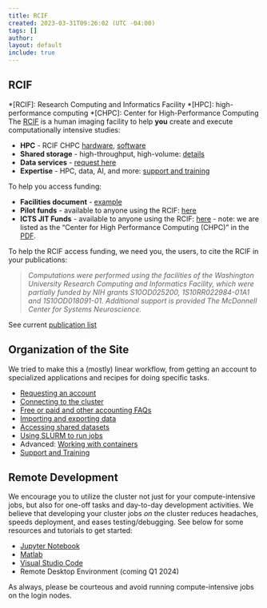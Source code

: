 ```yaml
---
title: RCIF
created: 2023-03-31T09:26:02 (UTC -04:00)
tags: []
author: 
layout: default
include: true
---
```


## RCIF
*[RCIF]: Research Computing and Informatics Facility
*[HPC]: high-performance computing
*[CHPC]: Center for High-Performance Computing
The [RCIF](https://www.mir.wustl.edu/research/core-resources/research-computing-and-informatics-facility/) is a human imaging facility to help **you** create and execute computationally intensive studies:
- **HPC** - RCIF CHPC [hardware](system-info/hpc-hardware.md), [software](software/software.md)
- **Shared storage** - high-throughput, high-volume: [details](getting-started/storage-systems.md)
- **Data services** - [request here](getting-started/rcif-shared-datasets.md)
- **Expertise** - HPC, data, AI, and more: [support and training](getting-started/training-and-support.md)

To help you access funding:
- **Facilities document** - [example](system-info/facilities-doc.md)
- **Pilot funds** - available to anyone using the RCIF: [here](https://www.mir.wustl.edu/research/core-resources/pilot-funds/)
- **ICTS JIT Funds** - available to anyone using the RCIF: [here](https://icts.wustl.edu/funding/just-in-time-jit/) - note: we are listed as the “Center for High Performance Computing (CHPC)” in the [PDF](https://wustl.box.com/s/umpd5cel70codg1x0wpxf599p4p8827a).

To help the RCIF access funding, we need you, the users, to cite the RCIF in your publications:

> _Computations were performed using the facilities of the Washington University Research Computing and Informatics Facility, which were partially funded by NIH grants S10OD025200, 1S10RR022984-01A1 and 1S10OD018091-01. Additional support is provided The McDonnell Center for Systems Neuroscience._

See current [publication list](publications.md)

## Organization of the Site
We tried to make this a (mostly) linear workflow, from getting an account to specialized applications and recipes for doing specific tasks.
- [Requesting an account](getting-started/applying-for-a-user-account.md)
- [Connecting to the cluster](getting-started/connect-to-login-nodes.md)
- [Free or paid and other accounting FAQs](getting-started/faqs-accounting.md)
- [Importing and exporting data](getting-started/import-export-data.md)
- [Accessing shared datasets](getting-started/rcif-shared-datasets.md)
- [Using SLURM to run jobs](getting-started/slurm-basics.md)
- Advanced: [Working with containers](getting-started/working-with-containers.md)
- [Support and Training](getting-started/training-and-support.md)

## Remote Development
We encourage you to utilize the cluster not just for your compute-intensive jobs, but also for one-off tasks and day-to-day development activities. We believe that developing your cluster jobs _on_ the cluster reduces headaches, speeds deployment, and eases testing/debugging. See below for some resources and tutorials to get started:

- [Jupyter Notebook](software/jupyter-notebook.md)
- [Matlab](software/matlabinteractive.md)
- [Visual Studio Code](software/visual-studio-code.md)
- Remote Desktop Environment (coming Q1 2024)

As always, please be courteous and avoid running compute-intensive jobs on the login nodes.
